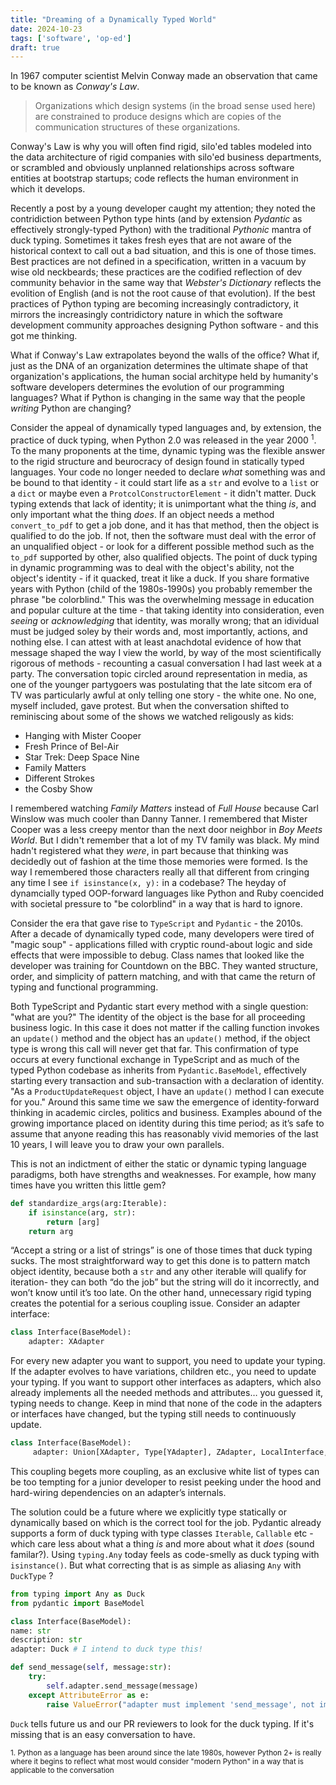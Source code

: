 ```yaml
---
title: "Dreaming of a Dynamically Typed World"
date: 2024-10-23
tags: ['software', 'op-ed']
draft: true
---
```

In 1967 computer scientist Melvin Conway made an observation that came to be known as _Conway's Law_.
> Organizations which design systems (in the broad sense used here) are constrained to produce designs which are copies of the communication structures of these organizations.

Conway's Law is why you will often find rigid, silo'ed tables modeled into the data architecture of rigid companies with silo'ed business departments, or scrambled and obviously unplanned relationships across software entities at bootstrap startups; code reflects the human environment in which it develops.

Recently a post by a young developer caught my attention; they noted the contridiction between Python type hints (and by extension _Pydantic_ as effectively strongly-typed Python) with the traditional _Pythonic_ mantra of duck typing. Sometimes it takes fresh eyes that are not aware of the historical context to call out a bad situation, and this is one of those times. Best practices are not defined in a specification, written in a vacuum by wise old neckbeards; these practices are the codified reflection of dev community behavior in the same way that _Webster's Dictionary_ reflects the evolition of English (and is not the root cause of that evolution). If the best practices of Python typing are becoming increasingly contradictory, it mirrors the increasingly contridictory nature in which the software development community approaches designing Python software - and this got me thinking. 

What if Conway's Law extrapolates beyond the walls of the office? What if, just as the DNA of an organization determines the ultimate shape of that organization's applications, the human social architype held by humanity's software developers determines the evolution of our programming languages? What if Python is changing in the same way that the people _writing_ Python are changing? 

Consider the appeal of dynamically typed languages and, by extension, the practice of duck typing, when Python 2.0 was released in the year 2000 <sup>1</sup>. 
To the many proponents at the time, dynamic typing was the flexible answer to the rigid structure and beurocracy of design found in statically typed languages. Your code no longer needed to declare _what_ something was and be bound to that identity - it could start life as a `str` and evolve to a `list` or a `dict` or maybe even a `ProtcolConstructorElement` - it didn't matter. Duck typing extends that lack of identity; it is unimportant what the thing _is_, and only important what the thing _does_. If an object needs a method `convert_to_pdf` to get a job done, and it has that method, then the object is qualified to do the job. If not, then the software must deal with the error of an unqualified object - or look for a different possible method such as the `to_pdf` supported by other, also qualified objects. The point of duck typing in dynamic programming was to deal with the object's ability, not the object's identity - if it quacked, treat it like a duck. 
If you share formative years with Python (child of the 1980s-1990s) you probably remember the phrase "be colorblind." This was the overwhelming message in education and popular culture at the time - that taking identity into consideration, even _seeing_ or _acknowledging_ that identity, was morally wrong; that an idividual must be judged soley by their words and, most importantly, actions, and nothing else. I can attest with at least anachdotal evidence of how that message shaped the way I view the world, by way of the most scientifically rigorous of methods - recounting a casual conversation I had last week at a party. The conversation topic circled around representation in media, as one of the younger partygoers was postulating that the late sitcom era of TV was particularly awful at only telling one story - the white one. No one, myself included, gave protest. But when the conversation shifted to reminiscing about some of the shows we watched religously as kids:
 
* Hanging with Mister Cooper
* Fresh Prince of Bel-Air
* Star Trek: Deep Space Nine
* Family Matters
* Different Strokes
* the Cosby Show 

I remembered watching _Family Matters_ instead of _Full House_ because Carl Winslow was much cooler than Danny Tanner. I remembered that Mister Cooper was a less creepy mentor than the next door neighbor in _Boy Meets World_. But I didn't remember that a lot of my TV family was black. My mind hadn't registered what they _were_, in part because that thinking was decidedly out of fashion at the time those memories were formed. Is the way I remembered those characters really all that different from cringing any time I see `if isinstance(x, y):`  in a codebase? The heyday of dynamcially typed OOP-forward languages like Python and Ruby coencided with societal pressure to "be colorblind" in a way that is hard to ignore.

Consider the era that gave rise to `TypeScript` and `Pydantic` - the 2010s. After a decade of dynamically typed code, many developers were tired of "magic soup" - applications filled with cryptic round-about logic and side effects that were impossible to debug. Class names that looked like the developer was training for Countdown on the BBC. They wanted structure, order, and simplicity of pattern matching, and with that came the return of typing and functional programming. 

Both TypeScript and Pydantic start every method with a single question: "what are you?" The identity of the object is the base for all proceeding business logic. In this case it does not matter if the calling function invokes an `update()` method and the object has an `update()` method, if the object type is wrong this call will never get that far. This confirmation of type occurs at every functional exchange in TypeScript and as much of the typed Python codebase as inherits from `Pydantic.BaseModel`, effectively starting every transaction and sub-transaction with a declaration of identity. "As a `ProductUpdateRequest` object, I have an `update()` method I can execute for you." 
Around this same time we saw the emergence of identity-forward thinking in academic circles, politics and business. Examples abound of the growing importance placed on identity during this time period; as it’s safe to assume that anyone reading this has reasonably vivid memories of the last 10 years, I will leave you to draw your own parallels.

 This is not an indictment of either the static or dynamic typing language paradigms, both have strengths and weaknesses. For example, how many times have you written this little gem? 
 ```python
 def standardize_args(arg:Iterable):
     if isinstance(arg, str):
         return [arg]
     return arg
```

 “Accept a string or a list of strings” is one of those times that duck typing sucks. The most straightforward way to get this done is to pattern match object identity, because both a `str` and any other iterable will qualify for iteration- they can both “do the job” but the string will do it incorrectly, and won’t know until it’s too late. On the other hand, unnecessary rigid typing creates the potential for a serious coupling issue. Consider an adapter interface: 
```python
class Interface(BaseModel):
    adapter: XAdapter
```
 For every new adapter you want to support, you need to update your typing. If the adapter evolves to have variations, children etc., you need to update your typing. If you want to support other interfaces as adapters, which also already implements all the needed methods and attributes… you guessed it, typing needs to change. Keep in mind that none of the code in the adapters or interfaces have changed, but the typing still needs to continuously update. 
```python
class Interface(BaseModel):
	 adapter: Union[XAdapter, Type[YAdapter], ZAdapter, LocalInterface, Type[ExternalInterface] # this goes on, and on, and on...
```
 This coupling begets more coupling, as an exclusive white list of types can be too tempting for a junior developer to resist peeking under the hood and hard-wiring dependencies on an adapter’s internals. 

The solution could be a future where we explicitly type statically or dynamically based on which is the correct tool for the job. Pydantic already supports a form of duck typing with type classes `Iterable`, `Callable`  etc - which care less about what a thing _is_ and more about what it _does_ (sound familar?). Using `typing.Any` today feels as code-smelly as duck typing with `isinstance()`.  But what correcting that is as simple as aliasing `Any` with `DuckType` ?
```python
from typing import Any as Duck
from pydantic import BaseModel

class Interface(BaseModel):
name: str
description: str
adapter: Duck # I intend to duck type this!

def send_message(self, message:str): 
    try: 
	    self.adapter.send_message(message) 
    except AttributeError as e:
        raise ValueError("adapter must implement 'send_message', not implemented in adapter %s", self.adapter) from e
```
`Duck` tells future us and our PR reviewers to look for the duck typing. If it's missing that is an easy conversation to have. 


<sub>1. Python as a language has been around since the late 1980s, however Python 2+ is really where it begins to reflect what most would consider "modern Python" in a way that is applicable to the conversation</sub>
<!--stackedit_data:
eyJoaXN0b3J5IjpbLTE4NDI5NjM2MzAsNTk3MTg3NDEyLC0xNz
Y0NzU0MzAyLDE5MTczNjQyNzQsLTc0NTk5NzM4NiwtNjQ2NTcw
NDgzLDE5MTExNTg5MzcsLTQ3MTk4NTY0Myw0MzczNDMwNjEsLT
M5OTcyNDQzMywtMTE1Njg3NDA3MCwtMTM0ODg4NTIwNCwtMjE3
NTY3NjU0LDE3MzI5NzAwNTQsMjAxNjYxMjI1NCwyMDE2NjEyMj
U0LDU3NjY0Nzg5MCwtNjkzNjA3NjEwLDEwOTA1NTAyMzhdfQ==

-->